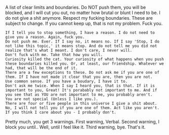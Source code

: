 A list of clear limits and boundaries. Do NOT push them, you will be blocked, and I will cut you out, no matter how brutal or blunt I need to be. I do not give a shit anymore.
Respect my fucking boundaries.
These are subject to change. If you cannot keep up, that is not my problem. Fuck you.

	If I tell you to stop something, I have a reason. I do not need to give you a reason. Again, fuck you.
	Do not push me. Ever. If I say no, it means no. If I say 'Stop, I do not like this topic,' it means stop. And do not tell me you did not realize that's what I meant. I don't care, I never will.
	Don't fuck with me. Take that how you will.
	Curiosity killed the cat. Your curiosity of what happens when you push these boundaries killed you. Or, at least, our friendship. Whatever we had, that will be the end of it.
	There are a few exceptions to these. Do not ask me if you are one of them. If I have not made it clear that you are, then you are not.
	Use common sense. If you have a boudary, I have it to.
	Don't ask me twice. When I say I heard you, that is that. If it is important to you, Great! It's porabably not important to me. And if you see that as YOU are not important to me, you probably aren't.
	You are not special (Unless I like you.).
	There are four or five people in this universe I give a shit about. No, I will not tell you if you are one of them. Act like you aren't.
	If you think I care about you - I probably don't. 

Pretty much, you get 3 warnings. First warning, Verbal. Second warning, I block you until.. Well, until I feel like it. Third warning, bye. That's it. 
